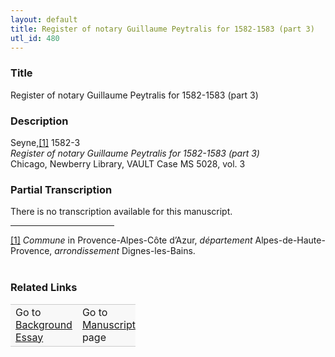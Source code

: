 ```yaml
---  
layout: default  
title: Register of notary Guillaume Peytralis for 1582-1583 (part 3)  
utl_id: 480
---
```


### Title

Register of notary Guillaume Peytralis for 1582-1583 (part 3)

### Description

<p>Seyne,<a href="#_ftn1" name="_ftnref1" title="" id="_ftnref1">[1]</a> 1582-3<br /><em>Register of notary Guillaume Peytralis for 1582-1583 (part 3)</em><br />
Chicago, Newberry Library, VAULT Case MS 5028, vol. 3</p>



### Partial Transcription

<p>There is no transcription available for this manuscript.</p>
<div>
<hr align="left" size="1" width="33%" /><div id="ftn1"><a href="#_ftnref1" name="_ftn1" title="" id="_ftn1">[1]</a> <em>Commune </em>in Provence-Alpes-Côte d’Azur, <em>département </em>Alpes-de-Haute-Provence, <em>arrondissement </em>Dignes-les-Bains.</div>
<div> </div>
</div>


### Related Links

<table border="0.5" cellpadding="1" cellspacing="1" style="width: 200px; background-color:#F8F8F8;">
    <tbody style="border-color:#ccc">
        <tr style="border-color:#ccc">
            <td>Go to <a href="https://french.newberry.t-pen.org/essay/480" target="_blank">Background Essay</a></td>
            <td>Go to <a href="https://french.newberry.t-pen.org/www/record.html?id=480" target="_blank">Manuscript</a> page</td>
        </tr>
    </tbody>
</table>

